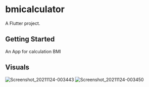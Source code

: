 # bmicalculator

A Flutter project.

## Getting Started

An App for calculation BMI

## Visuals

![Screenshot_20211124-003443](https://user-images.githubusercontent.com/71092412/143145573-128c021d-895a-4ae9-8fce-d359859fdd66.png)
![Screenshot_20211124-003450](https://user-images.githubusercontent.com/71092412/143145594-6e8fe9cd-59cd-4e63-8828-6fbf0501c30e.png)



